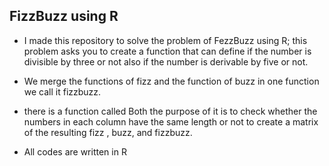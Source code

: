 ## FizzBuzz using R 

- I made this repository to solve the problem of FezzBuzz using R; this problem asks you to create a function that can define if the number is divisible by three or not also if the number is derivable by five or not. 

- We merge the functions of fizz and the function of buzz in one function we call it fizzbuzz.

-  there is a function called Both the purpose of it is to check whether the numbers in each column have the same length or not to create a matrix of the resulting fizz , buzz, and fizzbuzz.

- All codes are written in R 
